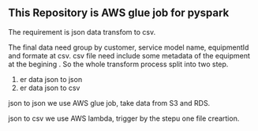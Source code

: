 ## This Repository is AWS glue job for pyspark 

The requirement is json data transfom to csv. 

The final data need group by customer, service model name, equipmentId and formate at csv. 
csv file need include some metadata of the equipment at the begining .
So the whole transform process split into two step.
1. er data json to json 
2. er data json to csv 


json to json we use AWS glue job, take data from S3 and RDS.

json to csv we use AWS lambda, trigger by the stepu one file creartion.
